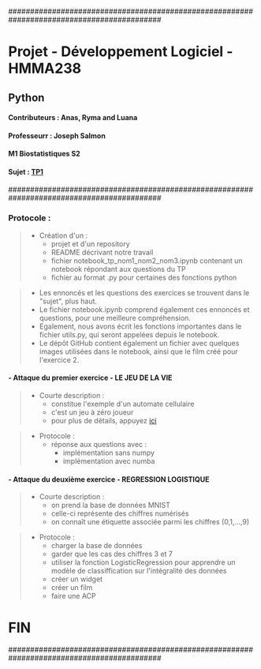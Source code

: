 ###########################################################################################
#                                                 Projet - Développement Logiciel - HMMA238
##                                                             Python
 

#### Contributeurs : Anas, Ryma and Luana 
#### Professeurr : Joseph Salmon
#### M1 Biostatistiques S2


#### Sujet : [TP1](http://josephsalmon.eu/enseignement/Montpellier/HMMA238/TPnote.pdf)


###########################################################################################

###  Protocole : 

> - Création d'un : 
>    - projet et d'un repository 
>    - README décrivant notre travail
>    - fichier notebook_tp_nom1_nom2_nom3.ipynb contenant un notebook répondant aux questions du TP
>    - fichier au format .py pour certaines des fonctions python 
    
> - Les ennoncés et les questions des exercices se trouvent dans le "sujet", plus haut.
> - Le fichier notebook.ipynb comprend également ces ennoncés et questions, pour une meilleure compréhension.
> - Egalement, nous avons écrit les fonctions importantes dans le fichier utils.py, qui seront appelées depuis le notebook.
> - Le dépôt GitHub contient également un fichier avec quelques images utilisées dans le notebook, ainsi que le film créé pour l'exercice 2.


#### - Attaque du premier exercice - LE JEU DE LA VIE

> - Courte description : 
>      - constitue l'exemple d'un automate cellulaire
>      - c'est un jeu à zéro joueur
>      - pour plus de détails, appuyez [ici](https://fr.wikipedia.org/wiki/Jeu_de_la_vie)

> - Protocole : 
>      - réponse aux questions avec : 
>         - implémentation sans numpy 
>         - implémentation avec numba

#### - Attaque du deuxième exercice - REGRESSION LOGISTIQUE

> - Courte description : 
>      - on prend la base de données MNIST
>      - celle-ci représente des chiffres numérisés
>      - on connaît une étiquette associée parmi les chiffres (0,1,...,9)

> - Protocole : 
>      - charger la base de données
>      - garder que les cas des chiffres 3 et 7
>      - utiliser la fonction LogisticRegression pour apprendre un modèle de classiffication sur l'intégralité des données
>      - créer un widget
>      - créer un film
>      - faire une ACP









#  FIN  
###########################################################################################
